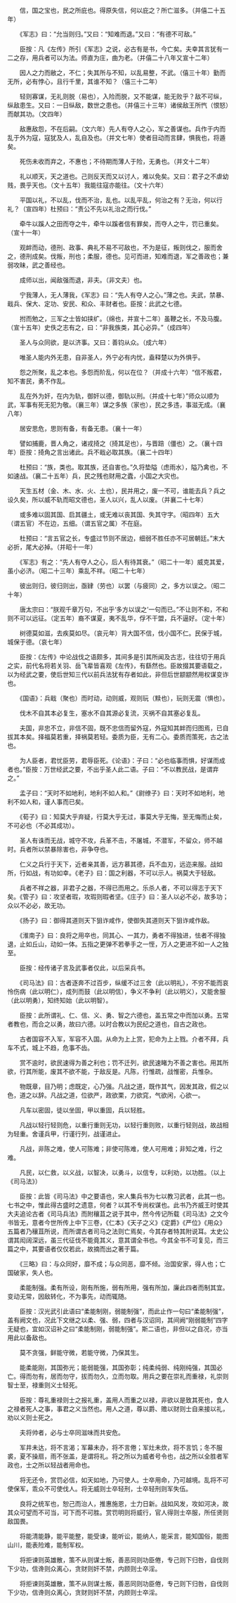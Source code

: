 <!-- { "loadSidebar": true } -->
　　信，国之宝也，民之所庇也。得原失信，何以庇之？所亡滋多。（并僖二十五年）

　　《军志》曰：“允当则归。”又曰：“知难而退。”又曰：“有德不可敌。”

　　臣按：凡《左传》所引《军志》之说，必古有是书，今亡矣。夫幸其言犹有一二之存，用兵者可以为法。师直为庄，曲为老。（并僖二十八年又宣十二年）

　　因人之力而敝之，不仁；失其所与不知，以乱易整，不武。（僖三十年）勤而无所，必有悖心，且行千里，其谁不知？（僖三十二年）

　　轻则寡谋，无礼则脱（易也），入险而脱，又不能谋，能无败乎？敌不可纵，纵敌患生。又曰：一日纵敌，数世之患也。（并僖三十三年）诸侯敌王所忾（恨怒）而献其功。（文四年）

　　敌惠敌怨，不在后嗣。（文六年）先人有夺人之心，军之善谋也。兵作于内而乱于外为寇，寇犹及人，乱自及也。（并文七年）使者目动而言肆，惧我也，将遁矣。

　　死伤未收而弃之，不惠也；不待期而薄人于险，无勇也。（并文十二年）

　　礼以顺天，天之道也。己则反天而又以讨人，难以免矣。又曰：君子之不虐幼贱，畏乎天也。（文十五年）我能往寇亦能往。（文十六年）

　　平国以礼，不以乱，伐而不治，乱也。以乱平乱，何治之有？无治，何以行礼？（宣四年）杜预曰：“责公不先以礼治之而行伐。”

　　牵牛以蹊人之田而夺之牛，牵牛以蹊者信有罪矣，而夺人之牛，罚已重矣。（宣十一年）

　　观衅而动，德刑、政事、典礼不易不可敌也，不为是征，叛则伐之，服而舍之，德刑成矣。伐叛，刑也；柔服，德也。见可而进，知难而退，军之善政也；兼弱攻昧，武之善经也。

　　成师以出，闻敌强而退，非夫。（非文夫）也。

　　宁我薄人，无人薄我，《军志》曰：“先人有夺人之心。”薄之也。夫武，禁暴、戢兵、保大、定功、安民、和众、丰财者也。臣按：此武之七德。

　　拊而勉之，三军之士皆如挟纩。（绵也，并宣十二年）虽鞭之长，不及马腹。（宣十五年）史佚之志有之，曰：“非我族类，其心必异。”（成四年）

　　圣人与众同欲，是以济事。又曰：善钧从众。（成六年）

　　唯圣人能内外无患，自非圣人，外宁必有内忧，盍释楚以为外惧乎。

　　怨之所聚，乱之本也。多怨而阶乱，何以在位？（并成十六年）“信不叛君，知不害民，勇不作乱。

　　乱在外为奸，在内为轨，御奸以德，御轨以刑。（并成十七年）”师众以顺为武，军事有死无犯为敬。（襄三年）谋之多族（家也），民之多违，事滋无成。（襄八年）

　　居安思危，思则有备，有备无患。（襄十一年）

　　譬如捕鹿，晋人角之，诸戎掎之（掎其足也），与晋踣（僵也）之。（襄十四年）臣按：掎角之言出诸此。兵不戢必取其族。（襄二十四年）

　　杜预曰：“族，类也。取其族，还自害也。”久将垫隘（虑雨水），隘乃禽也，不如速战。（襄二十五年）兵，民之残也财用之蠹，小国之大灾也。

　　天生五材（金、木、水、火、土也），民并用之，废一不可，谁能去兵？兵之设久矣，所以威不轨而昭文德也，圣人以兴，乱人以废。（并襄二十七年）

　　或多难以固其国、启其疆土，或无难以丧其国、失其守字。（昭四年）五大（谓五官）不在边，五细。（谓五官之属）不在庭。

　　杜预曰：“言五官之长，专盛过节则不居边，细弱不胜任亦不可居朝廷。”末大必折，尾大必掉。（并昭十一年）

　　《军志》有之：“先人有夺人之心，后人有待其衰。”（昭二十一年）威克其爱，虽小必济。（昭二十三年）乘乱不祥。（昭二十七年）

　　彼出则归，彼归则出，亟肄（劳也）以罢（与疲同）之，多方以误之。（昭二十年）

　　唐太宗曰：“朕观千章万句，不出乎‘多方以误之’一句而已。”不让则不和，不和则不可以远征。（定五年）裔不谋夏，夷不乱华，俘不干盟，兵不逼好。（定十年）

　　树德莫如滋，去疾莫如尽。（哀元年）背大国不信，伐小国不仁。民保于城，城保于德。（哀七年）

　　臣按：《左传》中论战伐之语颇多，其间多是引其所闻及古志，往往切于用兵之实，前代名将若关羽、岳飞辈皆喜观《左传》，有繇然也。臣故掇其要语载之，以为经武之要，使后世知三代以前兵法犹有存者如此，非但后世颛颛然用权谋变诈也。

　　《国语》：兵戢（聚也）而时动，动则威，观则玩（黩也），玩则无震（惧也）。

　　伐木不自其本必复生，塞水不自其源必复流，灭祸不自其塞必复乱。

　　夫国，非忠不立，非信不固，既不忠信而留外寇，外寇知其衅而归图焉，已自拔其本矣。择福莫若重，择祸莫若轻。委质为臣，无有二心。委质而策死，古之法也。

　　为人臣者，君忧臣劳，君辱臣死。《论语》：子曰：“必也临事而惧，好谋而成者也。”臣按：万世经武之要，不出乎圣人此二语。子曰：“不以教民战，是谓弃之。”

　　孟子曰：“天时不如地利，地利不如人和。”《尉缭子》曰：天时不如地利，地利不如人和，谨人事而已矣。

　　《荀子》曰：知莫大乎弃疑，行莫大乎无过，事莫大乎无悔，至无悔而止矣，不可必也（不必其成功）。

　　圣人有诛而无战，城守不攻，兵革不击，不屠城，不潜军，不留众，师不越时。兵者所以禁暴除害也，非争夺也。

　　仁义之兵行于天下，近者亲其善，远方慕其德，兵不血刃，远迩来服。战如所，行如战，有功如幸。《老子》曰：国之利器，不可以示人。祸莫大于轻敌。

　　兵者不祥之器，非君子之器，不得已而用之。乐杀人者，不可以得志于天下矣。《管子》曰：攻坚者瑕，攻瑕则瑕者坚。《庄子》曰：圣人以必不必，故多功；众以不必必，故无功。

　　《扬子》曰：御得其道则天下狙诈咸作，使御失其道则天下狙诈咸作敌。

　　《淮南子》曰：良将之用卒也，同其心、一其力，勇者不得独进，怯者不得独退，止如丘山，动如一体。五指之更弹不若拳手之一恎，万人之更进不如一人之独至。

　　臣按：经传诸子言及武事者仅此，以后采兵书。

　　《司马法》曰：古者逐奔不过百步，纵缓不过三舍（此以明礼），不穷不能而哀怜伤病（此以明仁），成列而鼓（此以明信），争义不争利（此以明义），又能舍服（此以明勇），知终知始（此以明智）。

　　臣按：此所谓礼、仁、信、义、勇、智之六德也，盖五常之中而加以勇。五常者教也，而合之以勇，故曰六德。以时合教以为民纪之道也，自古之政也。

　　古者国容不入军，军容不入国。从命为上上赏，犯命为上上戮。介者不拜，兵车不式，城上不趋，危事不齿。

　　赏不逾时，欲民速得为善之利也；罚不迁列，欲民速睹为不善之害也。用其所欲，行其所能，废其不欲不能，于敌反是。凡陈，行惟疏，战惟密，兵惟杂。

　　物既章，目乃明；虑既定，心乃强。凡战之道，既作其气，因发其政，假之以色，道之以辞。凡战之道，位欲严，政欲栗，力欲窕，气欲闲，心欲一。

　　凡车以密固，徒以坐固，甲以重固，兵以轻胜。

　　凡战以轻行轻则危，以重行重则无功，以轻行重则败，以重行轻则战，故战相为轻重。舍谨兵甲，行谨行列，战谨进止。

　　凡战，非陈之难，使人可陈难；非使可陈难，使人可用难；非知之难，行之难。

　　凡民，以仁救，以义战，以智决，以勇斗，以信专，以利劝，以功胜。（以上《司马法》）

　　臣按：此皆《司马法》中之要语也，宋人集兵书为七以教习武者，此其一也。七书之中，惟此得古盛时之遗意，何者？以其不专尚权谋也。此书乃齐威王时使其大夫追论古者《司马兵法》而附穰苴之说于其中，然今传记所载《司马法》之文今书皆无，意者今世所传上中下三卷，《仁本》《天子之义》《定爵》《严位》《用众》五篇者乃穰苴所说，而所谓古者司马之法则亡焉矣，今其存者特其附说耳。太史公谓其闳阔深远，虽三代征伐不能竟其义，意其谓全书也。今其全书不可复见，而三篇之中，其要语者仅仅若此，故摘而出之著于篇。

　　《三略》曰：与众同好，靡不成；与众同恶，靡不倾。治国安家，得人也；亡国破家，失人也。

　　柔能制强。柔有所设，刚有所施，弱有所用，强有所加，廉此四者而制其宜。变动无常，因敌转化，不为事先，动而辄随。

　　臣按：汉光武引此语曰“柔能制刚，弱能制强”，而此止作一句曰“柔能制强”，盖有阙文也，况此下文继之以柔、强、弱，四者与汉诏同，其间阙“刚弱能制”四字无疑也，宜如汉诏补之曰“柔能制刚，弱能制强”。斯二语也，非但以之自况，亦当用此以备敌也。

　　莫不贪强，鲜能守微，若能守微，乃保其生。

　　能柔能刚，其国弥光；能弱能强，其国弥彰；纯柔纯弱、纯刚纯强，其国必亡。得而勿有，居而勿守，拔而勿久，立而勿取。用兵之要在崇礼而重禄，礼崇则智士至，禄重则义士轻死。

　　臣按：尊礼重禄则士之报礼重，盖用人而重之以禄，非欲以是致其死也，食人之禄者死人之事，事君之义当然也。用人之道，尊以爵、赡以财则士自来接以礼，劝以义则士死之。

　　夫将帅者，必与士卒同滋味而共安危。

　　军井未达，将不言渴；军幕未办，将不言倦；军灶未炊，将不言饥；冬不服裘，夏不操扇，雨不张盖，是谓将礼。将之所以为威者号令也，战之所以全胜者军政也，士之所以轻战者用命也。

　　将无还令，赏罚必信，如天如地，乃可使人。士卒用命，乃可越境。乱将不可使保军，乖众不可使伐人。将无威则士卒轻刑，士卒轻刑则军失伍。

　　良将之统军也，恕己而治人，推惠施恩，士力日新。战如风发，攻如河决，故其众可望而不可当，可下而不可胜。赏罚明则将威行，官人得则士卒服，所任贤则敌国畏。

　　将能清能静，能平能整，能受谏，能听讼，能纳人，能采言，能知国俗，能图山川，能表险难，能制军权。

　　将拒谏则英雄散，策不从则谋士叛，善恶同则功臣倦，专己则下归咎，自伐则下少功，信谗则众离心，贪财则奸不禁，内顾则士卒淫。

　　将拒谏则英雄散，策不从则谋士叛，善恶同则功臣倦，专己则下归咎，自伐则下少功，信谗则众离心，贪财则奸不禁，内顾则士卒淫。

